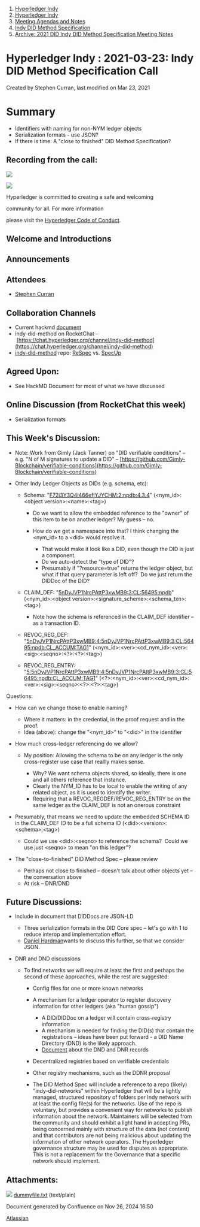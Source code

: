1. [Hyperledger Indy](index.html)
2. [Hyperledger Indy](Hyperledger-Indy_19464194.html)
3. [Meeting Agendas and Notes](Meeting-Agendas-and-Notes_19464715.html)
4. [Indy DID Method Specification](Indy-DID-Method-Specification_19465516.html)
5. [Archive: 2021 DID Indy DID Method Specification Meeting Notes](19465622.html)

# Hyperledger Indy : 2021-03-23: Indy DID Method Specification Call

Created by Stephen Curran, last modified on Mar 23, 2021

# Summary

- Identifiers with naming for non-NYM ledger objects
- Serialization formats - use JSON?
- If there is time: A "close to finished" DID Method Specification?

## Recording from the call:

![](https://wiki.hyperledger.org/download/attachments/29034696/Antitrustnotice.png?version=1&modificationDate=1581695654000&api=v2)

![](https://wiki.hyperledger.org/download/attachments/2392771/welcome.png?version=2&modificationDate=1572450107000&api=v2)

Hyperledger is committed to creating a safe and welcoming

community for all. For more information

please visit the [Hyperledger Code of Conduct](https://lf-hyperledger.atlassian.net/wiki/spaces/HYP/pages/19595281/Hyperledger+Code+of+Conduct).

## Welcome and Introductions

## Announcements

## Attendees

- [Stephen Curran](https://lf-hyperledger.atlassian.net/wiki/people/557058:d676f135-ecd6-465b-b7eb-f87976bf4569?ref=confluence)

## Collaboration Channels

- Current hackmd [document](https://hackmd.io/@icZC4epNSnqBbYE0hJYseA/S1eUS2BQw)
- indy-did-method on RocketChat - [https://chat.hyperledger.org/channel/indy-did-method](https://chat.hyperledger.org/channel/indy-did-method)
- [indy-did-method](https://github.com/hyperledger/indy-did-method) repo: [ReSpec](https://github.com/transmute-industries/respec-github-pages) vs. [SpecUp](https://github.com/decentralized-identity/spec-up)

## Agreed Upon:

- See HackMD Document for most of what we have discussed

## Online Discussion (from RocketChat this week)

- Serialization formats

## This Week's Discussion:

- Note: Work from Gimly (Jack Tanner) on "DID verifiable conditions" – e.g. "N of M signatures to update a DID" – [https://github.com/Gimly-Blockchain/verifiable-conditions](https://github.com/Gimly-Blockchain/verifiable-conditions)
- Other Indy Ledger Objects as DIDs (e.g. schema, etc):
  
  - Schema: "[F72i3Y3Q4i466efjYJYCHM:2:npdb:4.3.4](https://indyscan.io/tx/SOVRIN_MAINNET/domain/56495)" (&lt;nym\_id&gt;:&lt;object version&gt;:&lt;name&gt;:&lt;tag&gt;)
    
    - Do we want to allow the embedded reference to the "owner" of this item to be on another ledger? My guess – no.
    - How do we get a namespace into that? I think changing the &lt;nym\_id&gt; to a &lt;did&gt; would resolve it.
      
      - That would make it look like a DID, even though the DID is just a component.
      - Do we auto-detect the "type of DID"?
      - Presumably if "?resource=true" returns the ledger object, but what if that query parameter is left off?  Do we just return the DIDDoc of the DID?
  - CLAIM\_DEF: "[5nDyJVP1NrcPAttP3xwMB9:3:CL:56495:npdb](https://indyscan.io/tx/SOVRIN_MAINNET/domain/56496)" (&lt;nym\_id&gt;:&lt;object version&gt;:&lt;signature\_scheme&gt;:&lt;schema\_txn&gt;:&lt;tag&gt;) 
    
    - Note how the schema is referenced in the CLAIM\_DEF identifier – as a transaction ID.
  - REVOC\_REG\_DEF: "[5nDyJVP1NrcPAttP3xwMB9:4:5nDyJVP1NrcPAttP3xwMB9:3:CL:56495:npdb:CL\_ACCUM:TAG1](https://indyscan.io/tx/SOVRIN_MAINNET/domain/56497)" (&lt;nym\_id&gt;:&lt;ver&gt;:&lt;cd\_nym\_id&gt;:&lt;ver&gt;:&lt;sig&gt;:&lt;seqno&gt;:&lt;?&gt;:&lt;?&gt;:&lt;tag&gt;)
  - REVOC\_REG\_ENTRY: "[5:5nDyJVP1NrcPAttP3xwMB9:4:5nDyJVP1NrcPAttP3xwMB9:3:CL:56495:npdb:CL\_ACCUM:TAG1](https://indyscan.io/tx/SOVRIN_MAINNET/domain/58567)" (&lt;?&gt;:&lt;nym\_id&gt;:&lt;ver&gt;:&lt;cd\_nym\_id&gt;:&lt;ver&gt;:&lt;sig&gt;:&lt;seqno&gt;:&lt;?&gt;:&lt;?&gt;:&lt;tag&gt;)

Questions:

- How can we change those to enable naming?
  
  - Where it matters: in the credential, in the proof request and in the proof.
  - Idea (above): change the "&lt;nym\_id&gt;" to "&lt;did&gt;" in the identifier
- How much cross-ledger referencing do we allow?
  
  - My position: Allowing the schema to be on any ledger is the only cross-register use case that reallly makes sense.
    
    - Why? We want schema objects shared, so ideally, there is one and all others reference that instance.
    - Clearly the NYM\_ID has to be local to enable the writing of any related object, as it is used to identify the writer.
    - Requiring that a REVOC\_REGDEF/REVOC\_REG\_ENTRY be on the same ledger as the CLAIM\_DEF is not an onerous constraint
- Presumably, that means we need to update the embedded SCHEMA ID in the CLAIM\_DEF ID to be a full schema ID (&lt;did&gt;:&lt;version&gt;:&lt;schema&gt;:&lt;tag&gt;)
  
  - Could we use &lt;did&gt;:&lt;seqno&gt; to reference the schema?  Could we use just &lt;seqno&gt; to mean "on this ledger"?

<!--THE END-->

- The "close-to-finished" DID Method Spec – please review
  
  - Perhaps not close to finished – doesn't talk about other objects yet – the conversation above
  - At risk – DNR/DND

## Future Discussions:

- Include in document that DIDDocs are JSON-LD
  
  - Three serialization formats in the DID Core spec – let's go with 1 to reduce interop and implementation effort.
  - [Daniel Hardman](https://lf-hyperledger.atlassian.net/wiki/people/557058:d8f2338c-759d-4e0c-bb47-14386507f414?ref=confluence)wants to discuss this further, so that we consider JSON.
- DNR and DND discussions
  
  - To find networks we will require at least the first and perhaps the second of these approaches, while the rest are suggested:
    
    - Config files for one or more known networks
    - A mechanism for a ledger operator to register discovery information for other ledgers (aka "human gossip")
      
      - A DID/DIDDoc on a ledger will contain cross-registry information
      - A mechanism is needed for finding the DID(s) that contain the registrations – ideas have been put forward - a DID Name Directory (DND) is the likely approach.
      - [Document](https://docs.google.com/document/d/1qLCaUiPtFZVNVUkAcLOhkPDPFs-ealTQmmy4HvYYhXQ/edit?usp=sharing) about the DND and DNR records
    - Decentralized registries based on verifiable credentials
    - Other registry mechanisms, such as the DDNR proposal
    - The DID Method Spec will include a reference to a repo (likely) "indy-did-networks" within Hyperledger that will be a lightly managed, structured repository of folders per Indy network with at least the config file(s) for the networks. Use of the repo is voluntary, but provides a convenient way for networks to publish information about the network. Maintainers will be selected from the community and should exhibit a light hand in accepting PRs, being concerned mainly with structure of the data (not content) and that contributors are not being malicious about updating the information of other network operators. The Hyperledger governance structure may be used for disputes as appropriate. This is not a replacement for the Governance that a specific network should implement.

## Attachments:

![](images/icons/bullet_blue.gif) [dummyfile.txt](attachments/19464481/19465771.txt) (text/plain)

Document generated by Confluence on Nov 26, 2024 16:50

[Atlassian](http://www.atlassian.com/)
